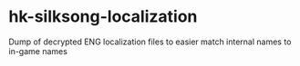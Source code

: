 # hk-silksong-localization
Dump of decrypted ENG localization files to easier match internal names to in-game names
